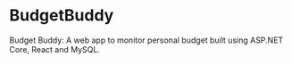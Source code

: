 # BudgetBuddy
Budget Buddy: A web app to monitor personal budget built using ASP.NET Core, React and MySQL.  
